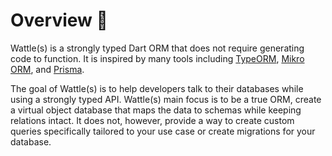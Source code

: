 # Overview 🎯

Wattle(s) is a strongly typed Dart ORM that does not require generating code to function. It is inspired by many tools including [TypeORM](https://typeorm.io/), [Mikro ORM](https://mikro-orm.io/), and [Prisma](https://www.prisma.io/).

The goal of Wattle(s) is to help developers talk to their databases while using a strongly typed API. Wattle(s) main focus is to be a true ORM, create a virtual object database that maps the data to schemas while keeping relations intact. It does not, however, provide a way to create custom queries specifically tailored to your use case or create migrations for your database.

